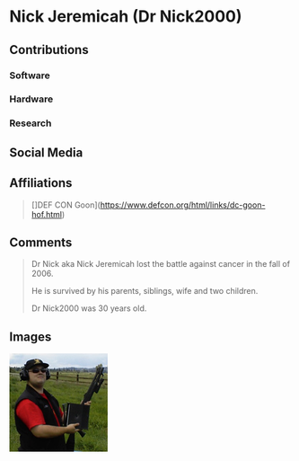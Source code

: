 # Nick Jeremicah (Dr Nick2000)


## Contributions

### Software

### Hardware

### Research

## Social Media

## Affiliations

> []DEF CON Goon](https://www.defcon.org/html/links/dc-goon-hof.html)


## Comments

> Dr Nick aka Nick Jeremicah lost the battle against cancer in the fall of 2006.
>
> He is survived by his parents, siblings, wife and two children.
>
> Dr Nick2000 was 30 years old.

## Images

![](/images/Jeremicah_Nick.jpg)

